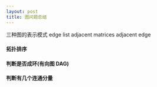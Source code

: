 ```yaml
---
layout: post
title: 图问题总结
---
```


三种图的表示模式
edge list
adjacent matrices
adjacent edge

#### 拓扑排序

#### 判断是否成环(有向图 DAG)

#### 判断有几个连通分量